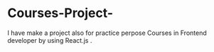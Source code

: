 # Courses-Project-
I have make a project also for practice perpose  Courses in Frontend developer  by using React.js .
